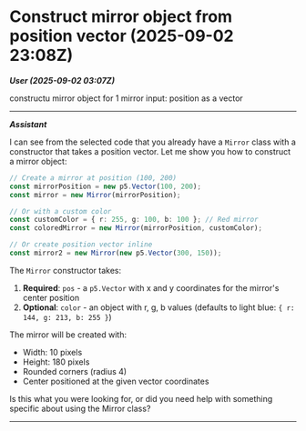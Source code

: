 <!-- Generated by SpecStory -->

# Construct mirror object from position vector (2025-09-02 23:08Z)

_**User (2025-09-02 03:07Z)**_

constructu mirror object for 1 mirror
input:  position as a vector 



---

_**Assistant**_

I can see from the selected code that you already have a `Mirror` class with a constructor that takes a position vector. Let me show you how to construct a mirror object:

```typescript
// Create a mirror at position (100, 200)
const mirrorPosition = new p5.Vector(100, 200);
const mirror = new Mirror(mirrorPosition);

// Or with a custom color
const customColor = { r: 255, g: 100, b: 100 }; // Red mirror
const coloredMirror = new Mirror(mirrorPosition, customColor);

// Or create position vector inline
const mirror2 = new Mirror(new p5.Vector(300, 150));
```

The `Mirror` constructor takes:
1. **Required**: `pos` - a `p5.Vector` with x and y coordinates for the mirror's center position
2. **Optional**: `color` - an object with r, g, b values (defaults to light blue: `{ r: 144, g: 213, b: 255 }`)

The mirror will be created with:
- Width: 10 pixels
- Height: 180 pixels  
- Rounded corners (radius 4)
- Center positioned at the given vector coordinates

Is this what you were looking for, or did you need help with something specific about using the Mirror class?

---

